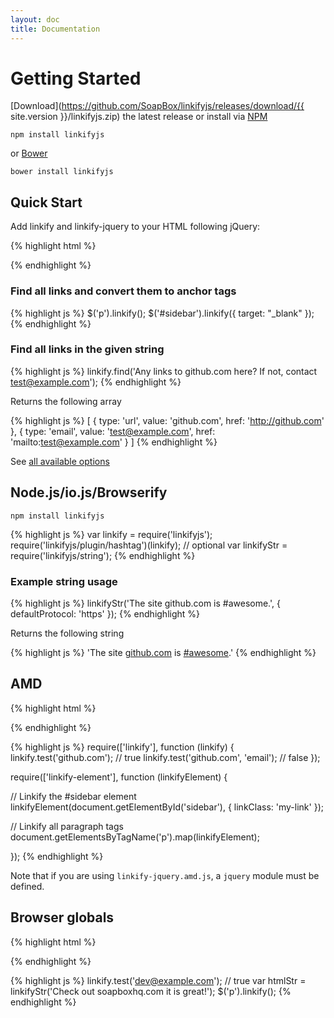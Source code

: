 ```yaml
---
layout: doc
title: Documentation
---
```


# Getting Started

[Download](https://github.com/SoapBox/linkifyjs/releases/download/{{ site.version }}/linkifyjs.zip) the latest release or install via [NPM](https://www.npmjs.com/)

```
npm install linkifyjs
```

or [Bower](http://bower.io/)

```
bower install linkifyjs
```

## Quick Start

Add linkify and linkify-jquery to your HTML following jQuery:

{% highlight html %}
<script src="https://ajax.googleapis.com/ajax/libs/jquery/1.11.2/jquery.min.js"></script>
<script src="linkify.min.js"></script>
<script src="linkify-jquery.min.js"></script>
{% endhighlight %}

### Find all links and convert them to anchor tags

{% highlight js %}
$('p').linkify();
$('#sidebar').linkify({
    target: "_blank"
});
{% endhighlight %}

### Find all links in the given string

{% highlight js %}
linkify.find('Any links to github.com here? If not, contact test@example.com');
{% endhighlight %}

Returns the following array

{% highlight js %}
[
  {
    type: 'url',
    value: 'github.com',
    href: 'http://github.com'
  },
  {
    type: 'email',
    value: 'test@example.com',
    href: 'mailto:test@example.com'
  }
]
{% endhighlight %}

See [all available options](options.html)


## Node.js/io.js/Browserify

```
npm install linkifyjs
```

{% highlight js %}
var linkify = require('linkifyjs');
require('linkifyjs/plugin/hashtag')(linkify); // optional
var linkifyStr = require('linkifyjs/string');
{% endhighlight %}

### Example string usage

{% highlight js %}
linkifyStr('The site github.com is #awesome.', {
  defaultProtocol: 'https'
});
{% endhighlight %}

Returns the following string

{% highlight js %}
'The site <a href="https://github.com">github.com</a> is <a href="#awesome">#awesome</a>.'
{% endhighlight %}

## AMD

{% highlight html %}
<script src="r.js"></script>
<script src="linkify.amd.js"></script>
<script src="linkify-plugin-hashtag.amd.js"></script> <!-- optional -->
<script src="linkify-element.amd.js"></script>
{% endhighlight %}

{% highlight js %}
require(['linkify'], function (linkify) {
  linkify.test('github.com'); // true
  linkify.test('github.com', 'email'); // false
});

require(['linkify-element'], function (linkifyElement) {

  // Linkify the #sidebar element
  linkifyElement(document.getElementById('sidebar'), {
    linkClass: 'my-link'
  });

  // Linkify all paragraph tags
  document.getElementsByTagName('p').map(linkifyElement);

});
{% endhighlight %}

Note that if you are using `linkify-jquery.amd.js`, a `jquery` module must be defined.

## Browser globals

{% highlight html %}
<script src="jquery.js"></script>
<script src="linkify.js"></script>
<script src="linkify-string.js"></script>
<script src="linkify-jquery.js"></script>
{% endhighlight %}

{% highlight js %}
linkify.test('dev@example.com'); // true
var htmlStr = linkifyStr('Check out soapboxhq.com it is great!');
$('p').linkify();
{% endhighlight %}
